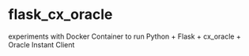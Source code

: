 # flask_cx_oracle
experiments with Docker Container to run Python + Flask + cx_oracle + Oracle Instant Client

